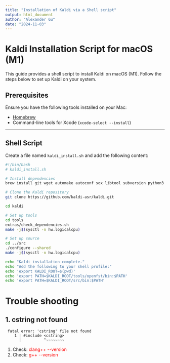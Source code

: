 ```yaml
---
title: "Installation of Kaldi via a Shell script"
output: html_document
author: "Alexander Gu"
date: "2024-11-03"
---
```


# Kaldi Installation Script for macOS (M1)

This guide provides a shell script to install Kaldi on macOS (M1). Follow the steps below to set up Kaldi on your system.

## Prerequisites

Ensure you have the following tools installed on your Mac:

- [Homebrew](https://brew.sh/)
- Command-line tools for Xcode (`xcode-select --install`)

---

## Shell Script

Create a file named `kaldi_install.sh` and add the following content:

```bash
#!/bin/bash
# kaldi_install.sh

# Install dependencies
brew install git wget automake autoconf sox libtool subversion python3 gfortran

# Clone the Kaldi repository
git clone https://github.com/kaldi-asr/kaldi.git

cd kaldi

# Set up tools
cd tools
extras/check_dependencies.sh
make -j$(sysctl -n hw.logicalcpu)

# Set up source
cd ../src
./configure --shared
make -j$(sysctl -n hw.logicalcpu)

echo "Kaldi installation complete."
echo "Add the following to your shell profile:"
echo 'export KALDI_ROOT=$(pwd)'
echo 'export PATH=$KALDI_ROOT/tools/openfst/bin:$PATH'
echo 'export PATH=$KALDI_ROOT/src/bin:$PATH'
```

# Trouble shooting
## 1. cstring not found

```
 fatal error: 'cstring' file not found
    1 | #include <cstring>
      |          ^~~~~~~~~
```
1. Check: <span style="color: red;">clang++ --version</span>
2. Check: <span style="color: red;">g++ --version</span>
